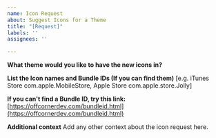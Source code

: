 ```yaml
---
name: Icon Request
about: Suggest Icons for a Theme
title: "[Request]"
labels: ''
assignees: ''

---
```


**What theme would you like to have the new icons in?**

**List the Icon names and Bundle IDs (If you can find them)**
[e.g. iTunes Store com.apple.MobileStore, Apple Store com.apple.store.Jolly]

**If you can't find a Bundle ID, try this link:**
[https://offcornerdev.com/bundleid.html](https://offcornerdev.com/bundleid.html)

**Additional context**
Add any other context about the icon request here.
